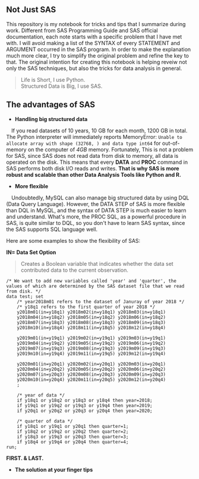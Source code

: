 ## Not Just SAS
This repository is my notebook for tricks and tips that I summarize during work. Different from SAS Programming Guide and SAS official documentation, each note starts with a specific problem that I have met with. I will avoid making a list of the SYNTAX of every STATEMENT and ARGUMENT occurred in the SAS program. In order to make the explanation much more clear, I try to simplify the original problem and refine the key to that. The original intention for creating this notebook is helping reveiw not only the SAS techniques, but also the tricks for data analysis in general.

>Life is Short, I use Python.<br>
Structured Data is Big, I use SAS.

## The advantages of SAS
+ **Handling big structured data**

&ensp;&ensp;If you read datasets of 10 years, 10 GB for each month, 1200 GB in total. The Python interpreter will immediately reports MemoryError:  `Unable to allocate array with shape (32768, ) and data type int64` for out-of-memory on the computer of *4GB* memory. Fortunately, This is not a problem for SAS, since SAS does not read data from disk to memory, all data is operated on the disk. This means that every **DATA** and **PROC** command in SAS performs both disk I/O reads and writes. **That is why SAS is more robust and scalable than other Data Analysis Tools like Python and R.**


+ **More flexible**

&ensp;&ensp;Undoubtedly, MySQL can also manage big structured data by using DQL (Data Query Language). However, the DATA STEP of SAS is more flexible than DQL in MySQL, and the syntax of DATA STEP is much easier to learn and understand. What's more, the PROC SQL, as a powerful procedure in SAS, is quite similar to DQL, so you don't have to learn SAS syntax, since the SAS supports SQL language well.

Here are some examples to show the flexibility of SAS:

**IN= Data Set Option**
>Creates a Boolean variable that indicates whether the data set contributed data to the current observation.

```sas
/* We want to add new variables called 'year' and 'quarter', the values of which are determined by the SAS dataset file that we read from disk. */
data test; set
    /* year2018m01 refers to the dataset of Januray of year 2018 */
    /* y18q1 refers to the first quarter of year 2018 */
    y2018m01(in=y18q1) y2018m02(in=y18q1) y2018m03(in=y18q1)
    y2018m04(in=y18q2) y2018m05(in=y18q2) y2018m06(in=y18q2)
    y2018m07(in=y18q3) y2018m08(in=y18q3) y2018m09(in=y18q3)
    y2018m10(in=y18q4) y2018m11(in=y18q5) y2018m12(in=y18q4)

    y2019m01(in=y19q1) y2019m02(in=y19q1) y2019m03(in=y19q1)
    y2019m04(in=y19q2) y2019m05(in=y19q2) y2019m06(in=y19q2)
    y2019m07(in=y19q3) y2019m08(in=y19q3) y2019m09(in=y19q3)
    y2019m10(in=y19q4) y2019m11(in=y19q5) y2019m12(in=y19q4)

    y2020m01(in=y20q1) y2020m02(in=y20q1) y2020m03(in=y20q1)
    y2020m04(in=y20q2) y2020m05(in=y20q2) y2020m06(in=y20q2)
    y2020m07(in=y20q3) y2020m08(in=y20q3) y2020m09(in=y20q3)
    y2020m10(in=y20q4) y2020m11(in=y20q5) y2020m12(in=y20q4)
    ;

    /* year of data */
    if y18q1 or y18q2 or y18q3 or y18q4 then year=2018;
    if y19q1 or y19q2 or y19q3 or y19q4 then year=2019;
    if y20q1 or y20q2 or y20q3 or y20q4 then year=2020;

    /* quarter of data */
    if y18q1 or y19q1 or y20q1 then quarter=1;
    if y18q2 or y19q2 or y20q2 then quarter=2;
    if y18q3 or y19q3 or y20q3 then quarter=3;
    if y18q4 or y19q4 or y20q4 then quarter=4;
run;
```

**FIRST. & LAST.**

+ **The solution at your finger tips**




